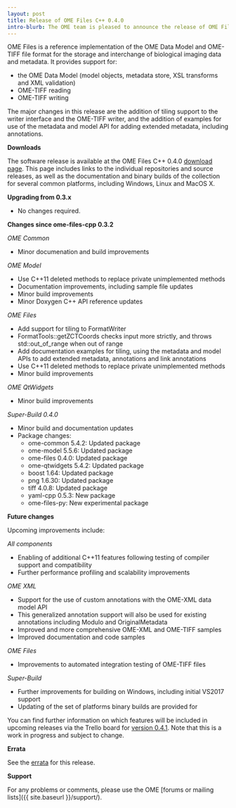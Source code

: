 ```yaml
---
layout: post
title: Release of OME Files C++ 0.4.0
intro-blurb: The OME team is pleased to announce the release of OME Files C++ 0.4.0
---
```

OME Files is a reference implementation of the OME Data Model and
OME-TIFF file format for the storage and interchange of biological
imaging data and metadata.  It provides support for:

- the OME Data Model (model objects, metadata store, XSL transforms
  and XML validation)
- OME-TIFF reading
- OME-TIFF writing

The major changes in this release are the addition of tiling support
to the writer interface and the OME-TIFF writer, and the addition of
examples for use of the metadata and model API for adding extended
metadata, including annotations.

**Downloads**

The software release is available at the OME Files C++ 0.4.0 [download
page](http://downloads.openmicroscopy.org/ome-files-cpp/0.4.0/).  This
page includes links to the individual repositories and source
releases, as well as the documentation and binary builds of the
collection for several common platforms, including Windows, Linux and
MacOS X.

**Upgrading from 0.3.x**

- No changes required.

**Changes since ome-files-cpp 0.3.2**

*OME Common*

- Minor documenation and build improvements

*OME Model*

- Use C++11 deleted methods to replace private unimplemented methods
- Documentation improvements, including sample file updates
- Minor build improvements
- Minor Doxygen C++ API reference updates

*OME Files*

- Add support for tiling to FormatWriter
- FormatTools::getZCTCoords checks input more strictly, and throws std::out_of_range when out of range
- Add documentation examples for tiling, using the metadata and model APIs to add extended metadata, annotations and link annotations
- Use C++11 deleted methods to replace private unimplemented methods
- Minor build improvements

*OME QtWidgets*

- Minor build improvements

*Super-Build 0.4.0*

- Minor build and documentation updates
- Package changes:
  - ome-common 5.4.2: Updated package
  - ome-model 5.5.6: Updated package
  - ome-files 0.4.0: Updated package
  - ome-qtwidgets 5.4.2: Updated package
  - boost 1.64: Updated package
  - png 1.6.30: Updated package
  - tiff 4.0.8: Updated package
  - yaml-cpp 0.5.3: New package
  - ome-files-py: New experimental package

**Future changes**

Upcoming improvements include:

*All components*

- Enabling of additional C++11 features following testing of compiler
  support and compatibility
- Further performance profiling and scalability improvements

*OME XML*

- Support for the use of custom annotations with the OME-XML data
  model API
- This generalized annotation support will also be used for existing
  annotations including Modulo and OriginalMetadata
- Improved and more comprehensive OME-XML and OME-TIFF samples
- Improved documentation and code samples

*OME Files*

- Improvements to automated integration testing of OME-TIFF files

*Super-Build*

- Further improvements for building on Windows, including initial VS2017 support
- Updating of the set of platforms binary builds are provided for

You can find further information on which features will be included in
upcoming releases via the Trello board for [version
0.4.1](https://trello.com/b/UDHFxFD4/ome-files-041).  Note that this
is a work in progress and subject to change.

**Errata**

See the
[errata](https://www.openmicroscopy.org/site/support/ome-files-cpp-staging/ome-cmake-superbuild/manual/html/errata.html)
for this release.

**Support**

For any problems or comments, please use the OME [forums or mailing
lists]({{ site.baseurl }}/support/).
